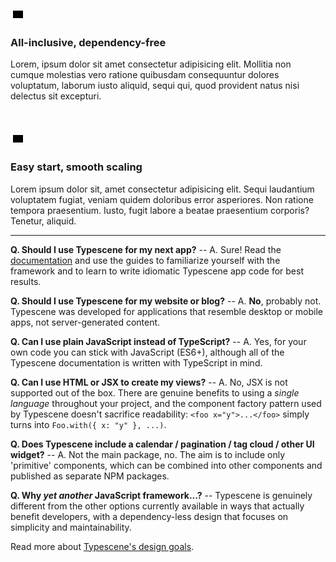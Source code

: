 <br>

<div class="side-icon--home side-icon_left">
  <div class="icon-bg">
    <!-- Icon by Ikonate -->
    <svg role="img" xmlns="http://www.w3.org/2000/svg" width="24" height="24" viewBox="0 0 24 24" aria-labelledby="batteryChargingIconTitle">
      <title id="batteryChargingIconTitle">BatteryCharging</title>
      <path d="M21 14v-4"></path>
      <path d="M20 6H4v12h16z"></path>
      <polyline points="12 9 14 12 10 12 12 15"></polyline>
    </svg>
  </div>
</div>

<section markdown="1">

### All-inclusive, dependency-free

Lorem, ipsum dolor sit amet consectetur adipisicing elit. Mollitia non cumque molestias vero ratione quibusdam consequuntur dolores voluptatum, laborum iusto aliquid, sequi qui, quod provident natus nisi delectus sit excepturi.

</section>
<br><br>

<div class="side-icon--home side-icon_right">
  <div class="icon-bg">
    <svg role="img" xmlns="http://www.w3.org/2000/svg" width="24" height="24" viewBox="0 0 24 24" aria-labelledby="batteryChargingIconTitle">
      <title id="batteryChargingIconTitle">BatteryCharging</title>
      <path d="M21 14v-4"></path>
      <path d="M20 6H4v12h16z"></path>
      <polyline points="12 9 14 12 10 12 12 15"></polyline>
    </svg>
  </div>
</div>

<section markdown="1">

### Easy start, smooth scaling

Lorem ipsum dolor sit, amet consectetur adipisicing elit. Sequi laudantium voluptatem fugiat, veniam quidem doloribus error asperiores. Non ratione tempora praesentium. Iusto, fugit labore a beatae praesentium corporis? Tenetur, aliquid.

</section>


---

**Q. Should I use Typescene for my next app?** -- A. Sure! Read the [documentation](/docs) and use the guides to familiarize yourself with the framework and to learn to write idiomatic Typescene app code for best results.

**Q. Should I use Typescene for my website or blog?** -- A. **No**, probably not. Typescene was developed for applications that resemble desktop or mobile apps, not server-generated content.

**Q. Can I use plain JavaScript instead of TypeScript?** -- A. Yes, for your own code you can stick with JavaScript (ES6+), although all of the Typescene documentation is written with TypeScript in mind.

**Q. Can I use HTML or JSX to create my views?** -- A. No, JSX is not supported out of the box. There are genuine benefits to using a _single language_ throughout your project, and the component factory pattern used by Typescene doesn't sacrifice readability: `<foo x="y">...</foo>` simply turns into `Foo.with({ x: "y" }, ...)`.

**Q. Does Typescene include a calendar / pagination / tag cloud / other UI widget?** -- A. Not the main package, no. The aim is to include only 'primitive' components, which can be combined into other components and published as separate NPM packages.

**Q. Why _yet another_ JavaScript framework...?** -- Typescene is genuinely different from the other options currently available in ways that actually benefit developers, with a dependency-less design that focuses on simplicity and maintainability.

Read more about [Typescene's design goals](/docs/introduction/goals).


